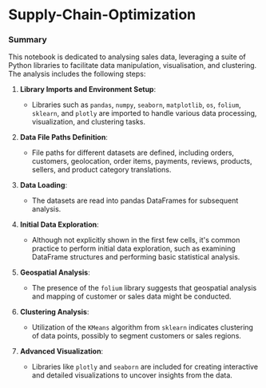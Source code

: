 # Supply-Chain-Optimization

### Summary

This notebook is dedicated to analysing sales data, leveraging a suite of Python libraries to facilitate data manipulation, visualisation, and clustering. The analysis includes the following steps:

1. **Library Imports and Environment Setup**:
    - Libraries such as `pandas`, `numpy`, `seaborn`, `matplotlib`, `os`, `folium`, `sklearn`, and `plotly` are imported to handle various data processing, visualization, and clustering tasks.

2. **Data File Paths Definition**:
    - File paths for different datasets are defined, including orders, customers, geolocation, order items, payments, reviews, products, sellers, and product category translations.

3. **Data Loading**:
    - The datasets are read into pandas DataFrames for subsequent analysis.

4. **Initial Data Exploration**:
    - Although not explicitly shown in the first few cells, it's common practice to perform initial data exploration, such as examining DataFrame structures and performing basic statistical analysis.

5. **Geospatial Analysis**:
    - The presence of the `folium` library suggests that geospatial analysis and mapping of customer or sales data might be conducted.

6. **Clustering Analysis**:
    - Utilization of the `KMeans` algorithm from `sklearn` indicates clustering of data points, possibly to segment customers or sales regions.

7. **Advanced Visualization**:
    - Libraries like `plotly` and `seaborn` are included for creating interactive and detailed visualizations to uncover insights from the data.
